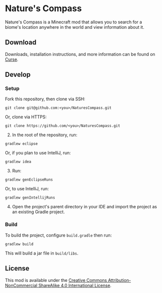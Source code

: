 # Nature's Compass

Nature's Compass is a Minecraft mod that allows you to search for a biome's location anywhere in the world and view information about it.

## Download

Downloads, installation instructions, and more information can be found on [Curse](https://minecraft.curseforge.com/projects/natures-compass).

## Develop

### Setup

Fork this repository, then clone via SSH:
```
git clone git@github.com:<you>/NaturesCompass.git
```

Or, clone via HTTPS:
```
git clone https://github.com/<you>/NaturesCompass.git
```

2. In the root of the repository, run:
```
gradlew eclipse
```

Or, if you plan to use IntelliJ, run:
```
gradlew idea
```

3. Run:
```
gradlew genEclipseRuns
```

Or, to use IntelliJ, run:
```
gradlew genIntellijRuns
```

4. Open the project's parent directory in your IDE and import the project as an existing Gradle project.

### Build

To build the project, configure `build.gradle` then run:
```
gradlew build
```

This will build a jar file in `build/libs`.

## License

This mod is available under the [Creative Commons Attribution-NonCommercial ShareAlike 4.0 International License](https://creativecommons.org/licenses/by-nc-sa/4.0/legalcode).
